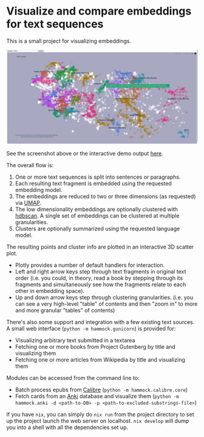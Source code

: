 # Visualize and compare embeddings for text sequences

This is a small project for visualizing embeddings.

![A screenshot of the interactive output visualizing embeddings for Anki cards](screenshot.png)

See the screenshot above or the interactive demo output [here](https://raw.githack.com/colehaus/hammock-public/main/demo.html).

The overall flow is:

1. One or more text sequences is split into sentences or paragraphs.
2. Each resulting text fragment is embedded using the requested embedding model.
3. The embeddings are reduced to two or three dimensions (as requested) via [UMAP](https://umap-learn.readthedocs.io/en/latest/index.html).
4. The low dimensionality embeddings are optionally clustered with [hdbscan](https://hdbscan.readthedocs.io/en/latest/index.html). A single set of embeddings can be clustered at multiple granularities.
5. Clusters are optionally summarized using the requested language model.

The resulting points and cluster info are plotted in an interactive 3D scatter plot.
- Plotly provides a number of default handlers for interaction.
- Left and right arrow keys step through text fragments in original text order (i.e. you could, in theory, read a book by stepping through its fragments and simultaneously see how the fragments relate to each other in embedding space).
- Up and down arrow keys step through clustering granularities. (i.e. you can see a very high-level "table" of contents and then "zoom in" to more and more granular "tables" of contents)

There's also some support and integration with a few existing text sources. A small web interface (`python -m hammock.gunicorn`) is provided for:

- Visualizing arbitrary text submitted in a textarea
- Fetching one or more books from Project Gutenberg by title and visualizing them
- Fetching one or more articles from Wikipedia by title and visualizing them

Modules can be accessed from the command line to:

- Batch process epubs from [Calibre](https://calibre-ebook.com/) (`python -m hammock.calibre.core`)
- Fetch cards from an [Anki](https://apps.ankiweb.net/) database and visualize them (`python -m hammock.anki -d <path-to-DB> -p <path-to-excluded-substrings-file>`)

If you have `nix`, you can simply do `nix run` from the project directory to set up the project launch the web server on localhost. `nix develop` will dump you into a shell with all the dependencies set up.
